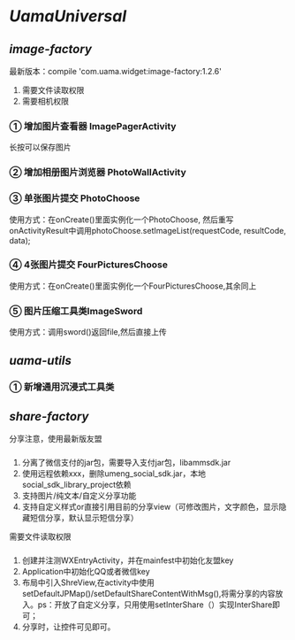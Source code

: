 # ***UamaUniversal***
## *image-factory*
最新版本：compile 'com.uama.widget:image-factory:1.2.6'
1. 需要文件读取权限
2. 需要相机权限
### ① 增加图片查看器 ImagePagerActivity
长按可以保存图片
### ② 增加相册图片浏览器 PhotoWallActivity
### ③ 单张图片提交 PhotoChoose
使用方式：在onCreate()里面实例化一个PhotoChoose,
然后重写onActivityResult中调用photoChoose.setImageList(requestCode, resultCode, data);

### ④ 4张图片提交 FourPicturesChoose
使用方式：在onCreate()里面实例化一个FourPicturesChoose,其余同上
### ⑤ 图片压缩工具类ImageSword
使用方式：调用sword()返回file,然后直接上传

## *uama-utils*
### ① 新增通用沉浸式工具类
## *share-factory*
分享注意，使用最新版友盟
###
1. 分离了微信支付的jar包，需要导入支付jar包，libammsdk.jar
2. 使用远程依赖xxx，删除umeng_social_sdk.jar，本地social_sdk_library_project依赖
3. 支持图片/纯文本/自定义分享功能
4. 支持自定义样式or直接引用目前的分享view（可修改图片，文字颜色，显示隐藏短信分享，默认显示短信分享）

需要文件读取权限
###
1. 创建并注测WXEntryActivity，并在mainfest中初始化友盟key
2. Application中初始化QQ或者微信key
3. 布局中引入ShreView,在activity中使用setDefaultJPMap()/setDefaultShareContentWithMsg(),将需分享的内容放入。ps：开放了自定义分享，只用使用setInterShare（）实现InterShare即可；
4. 分享时，让控件可见即可。

